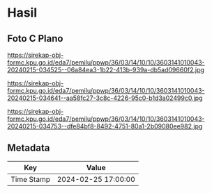 # Hasil

## Foto C Plano

https://sirekap-obj-formc.kpu.go.id/eda7/pemilu/ppwp/36/03/14/10/10/3603141010043-20240215-034525--06a84ea3-1b22-413b-939a-db5ad09660f2.jpg

https://sirekap-obj-formc.kpu.go.id/eda7/pemilu/ppwp/36/03/14/10/10/3603141010043-20240215-034641--aa58fc27-3c8c-4226-95c0-b1d3a02499c0.jpg

https://sirekap-obj-formc.kpu.go.id/eda7/pemilu/ppwp/36/03/14/10/10/3603141010043-20240215-034753--dfe84bf8-8492-4751-80a1-2b09080ee982.jpg


## Metadata

| Key        | Value               |
| ---------- | ------------------- |
| Time Stamp | 2024-02-25 17:00:00 |



